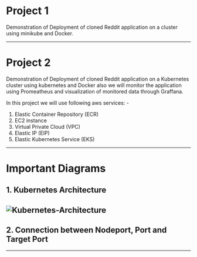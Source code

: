 # Project 1

Demonstration of Deployment of cloned Reddit application on a cluster using minikube and Docker.

---------------
# Project 2

Demonstration of Deployment of cloned Reddit application on a Kubernetes cluster using kubernetes and Docker also we will monitor the application using Promeatheus and visualization of monitored data through Graffana.
<br>

In this project we will use following aws services: - <br>
1. Elastic Container Repository (ECR) <br>
2. EC2 instance
3. Virtual Private Cloud (VPC) <br>
4. Elastic IP (EIP) <br>
5. Elastic Kubernetes Service (EKS) <br>

------------------
# Important Diagrams

## 1. Kubernetes Architecture

![Kubernetes-Architecture](https://user-images.githubusercontent.com/102405310/235336458-84b0fe94-42bb-4285-a45f-0ef86b0223e5.png)
<br>
-----------------
## 2. Connection between Nodeport, Port and Target Port
-----------------
 
